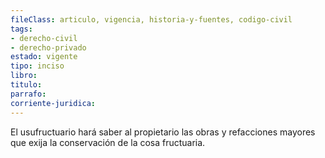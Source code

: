 ```yaml
---
fileClass: articulo, vigencia, historia-y-fuentes, codigo-civil
tags:
- derecho-civil
- derecho-privado
estado: vigente
tipo: inciso
libro:
titulo:
parrafo:
corriente-juridica:
---
```

El usufructuario hará saber al propietario las obras y refacciones mayores que exija la conservación de la cosa fructuaria.